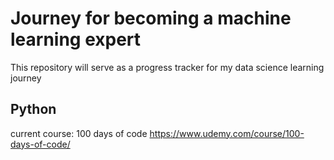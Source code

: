 # Journey for becoming a machine learning expert

This repository will serve as a progress tracker for my data science learning journey

## Python
  current course: 100 days of code https://www.udemy.com/course/100-days-of-code/
